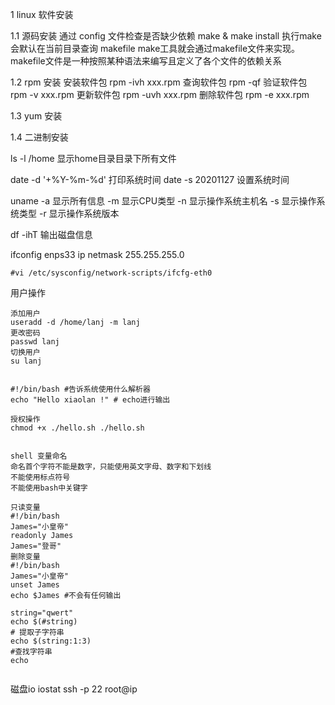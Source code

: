 1 linux 软件安装

1.1 源码安装
通过 config 文件检查是否缺少依赖
make & make install 执行make 会默认在当前目录查询 makefile 
make工具就会通过makefile文件来实现。makefile文件是一种按照某种语法来编写且定义了各个文件的依赖关系



1.2 rpm 安装
安装软件包 rpm -ivh xxx.rpm
查询软件包 rpm -qf 
验证软件包 rpm -v xxx.rpm
更新软件包 rpm -uvh xxx.rpm
删除软件包 rpm -e xxx.rpm


1.3 yum 安装



1.4 二进制安装



ls -l /home 显示home目录目录下所有文件
 
date -d '+%Y-%m-%d' 打印系统时间
date -s 20201127    设置系统时间


uname -a 显示所有信息 -m 显示CPU类型 -n 显示操作系统主机名 -s 显示操作系统类型 -r 显示操作系统版本


df -ihT 输出磁盘信息


ifconfig enps33 ip netmask 255.255.255.0

```
#vi /etc/sysconfig/network-scripts/ifcfg-eth0

```

用户操作
```
添加用户
useradd -d /home/lanj -m lanj
更改密码
passwd lanj
切换用户
su lanj

```


```

#!/bin/bash #告诉系统使用什么解析器
echo "Hello xiaolan !" # echo进行输出

授权操作
chmod +x ./hello.sh ./hello.sh


shell 变量命名
命名首个字符不能是数字，只能使用英文字母、数字和下划线
不能使用标点符号
不能使用bash中关键字

只读变量
#!/bin/bash
James="小皇帝"
readonly James
James="登哥"
删除变量
#!/bin/bash
James="小皇帝"
unset James
echo $James #不会有任何输出

string="qwert"
echo $(#string)
# 提取子字符串
echo $(string:1:3)
#查找字符串
echo 


```

磁盘io  iostat
ssh -p 22 root@ip 
